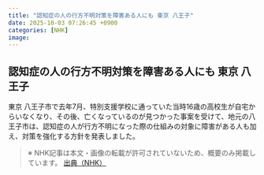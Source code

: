 ```yaml
---
title: "認知症の人の行方不明対策を障害ある人にも 東京 八王子"
date: 2025-10-03 07:26:45 +0900
categories: [NHK]
image: 
---
```

## 認知症の人の行方不明対策を障害ある人にも 東京 八王子

東京 八王子市で去年7月、特別支援学校に通っていた当時16歳の高校生が自宅からいなくなり、その後、亡くなっているのが見つかった事案を受けて、地元の八王子市は、認知症の人が行方不明になった際の仕組みの対象に障害がある人も加え、対策を強化する方針を発表しました。

> ※ NHK記事は本文・画像の転載が許可されていないため、概要のみ掲載しています。
[出典（NHK）](http://www3.nhk.or.jp/news/html/20251003/k10014939991000.html)
